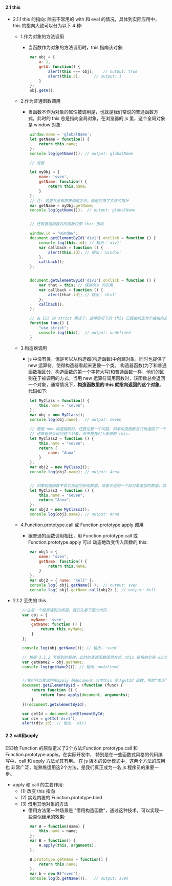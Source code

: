 #### 2.1 this
- 2.1.1 this 的指向: 除去不常用的 with 和 eval 的情况，具体到实际应用中，this 的指向大致可以分为以下 4 种:
    + 1.作为对象的方法调用
        - 当函数作为对象的方法调用时，this 指向该对象:
        ```javascript
            var obj = {
                a: 1,
                getA: function() {
                    alert(this === obj);    // output: true
                    alert(this.a);      // output: 1
                }
            };
            obj.getA();
        ```
    + 2.作为普通函数调用
        - 当函数不作为对象的属性被调用是，也就是我们常说的普通函数方式，此时的 this 总是指向全局对象，在浏览器的
        js 里，这个全局对象是 window 对象:
        ```javascript
            window.name = 'globalName';
            let getName = function() {
                return this.name;
            };
            console.log(getName()); // output: globalName

            // 或者

            let myObj = {
                name: 'sven',
                getName: function() {
                    return this.name;
                }
            };
            // 注: 这里并没有直接调用方法，而是应用了方法的指针
            var getName = myObj.getName;
            console.log(getName());  // output: globalName


            // 还有普通函数内的函数内部 this 指向

            window.id = 'window';
            document.getElementById('div1').onclick = function () {
                console.log(this.id); // 输出：'div1'
                var callback = function () {
                    alert(this.id); // 输出：'window'
                };
                callback();
            };


            document.getElementById('div1').onclick = function () {
                var that = this; // 保存div 的引用
                var callback = function () {
                    alert(that.id); // 输出：'div1'
                };
                callback();
            };

            // 在 ES5 的 strict 模式下，这种情况下的 this 已经被规定为不会指向全局对象，而是 undifined:
            function func() {
                "use strict";
                console.log(this);  // output: undefined
            }

        ```

    + 3.构造器调用
        - js 中没有类，但是可以从构造器(构造函数)中创建对象，同时也提供了 new 运算符，使得构造器看起来更像一个类。
        构造器函数(为了和普通函数相区分，构造函数的第一个字符大写)和普通函数一样，他们的区别在于被调用的方式。当用
        new 运算符调用函数时，该函数总会返回一个对象，通常情况下，**构造函数里的 this 就指向返回的这个对象**。代码如下:
        ```javascript
            let MyClass = function() {
                this.name = "seven";
            };
            var obj = new MyClass();
            console.log(obj.name);  // output: seven

            // 使用 new 构造函数时，还要注意一个问题，如果构造函数显式地返回了一个 object 类型的对象，那么此次运算
            // 结果最终会返回这个对象，而不是我们上面说的 this:
            let MyClass2 = function () {
                this.name = "seven";
                return {
                    name: "Anna"
                }
            };
            var obj2 = new MyClass2();
            console.log(obj2.name); // output: Anna


            // 如果构造函数不显式地返回任何数据，或者式返回一个非对象类型的数据，就不会造成上述问题:
            let MyClass3 = function () {
                this.name = "seven";
                return "Anna";
            };
            var obj3 = new MyClass3();
            console.log(obj3.name); // output: Anna

        ```

    + 4.Function.prototype.call 或 Function.prototype.apply 调用
        - 跟普通的函数调用相比，用 Function.prototype.call 或 Function.prototype.apply 可以
        动态地改变传入函数的 this:
        ```javascript
            var obj1 = {
                name: "sven",
                getName: function() {
                    return this.name;
                }
            };
            var obj2 = { name: "Kell" };
            console.log( obj1.getName() );  // output: sven
            console.log( obj1.getName.call(obj2) ); // output: Kell
        ```

- 2.1.2 丢失的 this
    ```javascript
        //这是一个经常遇到的问题，我们先看下面的代码：
        var obj = {
            myName: 'sven',
            getName: function () {
                return this.myName;
            }
        };

        console.log(obj.getName()); // 输出：'sven'

        // 根据 2.1.2 节提到的规律，此时的普通函数调用方式，this 是指向全局 window 的，所以结果是 undefined
        var getName2 = obj.getName;
        console.log(getName2()); // 输出：undefined


        //我们可以尝试利用apply 把document 当作this 传入getId 函数，帮助“修正”this：
        document.getElementById = (function (func) {
            return function () {
                return func.apply(document, arguments);
            }
        })(document.getElementById);

        var getId = document.getElementById;
        var div = getId('div1');
        alert(div.id); // 输出： div1

    ```


#### 2.2 call和apply
   ES3给 Function 的原型定义了2个方法:Function.prototype.call 和 Function.prototype.apply。在实际开发中，
   特别是在一些函数式风格的代码编写中，call 和 apply 方法尤其有用。 在 js 版本的设计模式中，这两个方法的应用也
   非常广泛，能熟练运用这2个方法，是我们真正成为一名 js 程序员的重要一步。
   - apply 和 call 的主要作用:
        + (1) 改变 this 指向
        + (2) 实现内置的 Function.prototype.bind
        + (3) 借用其他对象的方法
            - 借用方法第一种场景是 "借用构造函数"，通过这种技术，可以实现一些类似继承的效果:
            ```javascript
                var A = function(name) {
                    this.name = name;
                };
                var B = function() {
                    A.apply(this, arguments);
                };

                B.prototype.getName = function() {
                    return this.name;
                };
                var b = new B("sven");
                console.log(b.getName());   // output: sven
            ```
